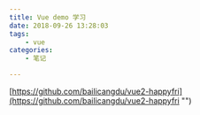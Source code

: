 ```yaml
---
title: Vue demo 学习
date: 2018-09-26 13:28:03
tags: 
    - vue 
categories: 
    - 笔记

---
```



[https://github.com/bailicangdu/vue2-happyfri](https://github.com/bailicangdu/vue2-happyfri "")
  
<style> 
remark{
border: 1px solid #777;
border-radius: 4px;
padding-right: 2px;
padding-left: 2px;
color: #777;
background-color: #eee;
}
</style>